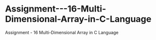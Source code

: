 # Assignment---16-Multi-Dimensional-Array-in-C-Language
Assignment - 16 Multi-Dimensional Array in C Language
